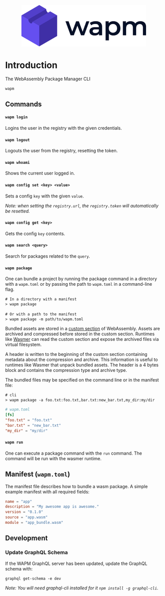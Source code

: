 <p align="center">
  <a href="https://wapm.dev" target="_blank" rel="noopener noreferrer">
    <img width="400" src="assets/logo.png" alt="Wapm logo">
  </a>
</p>

# Introduction

The WebAssembly Package Manager CLI

```
wapm
```

## Commands

#### `wapm login`

Logins the user in the registry with the given credentials.

#### `wapm logout`

Logouts the user from the registry, resetting the token.

#### `wapm whoami`

Shows the current user logged in.

#### `wapm config set <key> <value>`

Sets a config `key` with the given `value`.

_Note: when setting the `registry.url`, the `registry.token` will automatically be resetted._

#### `wapm config get <key>`

Gets the config `key` contents.

#### `wapm search <query>`

Search for packages related to the `query`.

#### `wapm package`

One can bundle a project by running the package command in a directory with a `wapm.toml` or by passing the path to 
`wapm.toml` in a command-line flag. 

```
# In a directory with a manifest
> wapm package

# Or with a path to the manifest
> wapm package -m path/to/wapm.toml
```

Bundled assets are stored in a [custom section][1] of WebAssembly. Assets are archived and compressed before stored in 
the custom section. Runtimes like [Wasmer][2] can read the custom section and  expose the archived files via virtual 
filesystem. 

A header is written to the beginning of the custom section containing metadata about the compression and archive. This
information is useful to runtimes like Wasmer that unpack bundled assets. The header is a 4 bytes block and contains
the compression type and archive type.

The bundled files may be specified on the command line or in the manifest file:

```
# cli
> wapm package -a foo.txt:foo.txt,bar.txt:new_bar.txt,my_dir:my/dir
```

```toml
# wapm.toml
[fs]
"foo.txt" = "foo.txt"
"bar.txt" = "new_bar.txt"
"my_dir" = "my/dir"
```

#### `wapm run`

One can execute a package command with the `run` command. The command will be run with the wasmer runtime.

## Manifest (`wapm.toml`)

The manifest file describes how to bundle a wasm package. A simple example manifest with all required fields:
```toml
name = "app"
description = "My awesome app is awesome."
version = "0.1.0"
source = "app.wasm"
module = "app_bundle.wasm"
```

## Development

### Update GraphQL Schema

If the WAPM GraphQL server has been updated, update the GraphQL schema with:

```
graphql get-schema -e dev
```

_Note: You will need graphql-cli installed for it `npm install -g graphql-cli`._

[1]: https://webassembly.github.io/spec/core/appendix/custom.html
[2]: https://wasmer.io